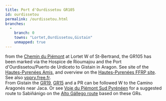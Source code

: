 ```yaml
---
title: Port d'Ourdissetou GR105
id: ourdissetou
permalink: /ourdissetou.html
branches:
  -
    branch: 0
    towns: "Lortet,Ourdissetou,Gistain"
    unmapped: true
---
```


from the [Chemin du Piémont][0] at Lortet W of St-Bertrand, the GR105 has been marked via the Hospice de Rioumajou and the Port d'Ourdissetou/Puerto de Urdiceto to Gistain in Aragon. See site of the [Hautes-Pyrenées Amis][1], and overview on the [Hautes-Pyrenées FFRP site][2]. See also [vppry.free.fr][3].  
From Gistain the [GR19][4], [GR15][5] and a PR can be followed W to the Camino Aragonés near Jaca. Or see [Voie du Piémont Sud Pyrénéen][6] for a suggested route to Sabiñánigo on the [Alto Gállego route][7] based on these GRs.

[0]: piemont.html
[1]: http://www.st-jacques-65.com/pages/cartgenpag.html
[2]: http://www.hautes-pyrenees-rando.com/new-gr105.html
[3]: http://vppyr.free.fr/pages_transversales/voie_aure/index.html
[4]: http://www.fam.es/comites/senderos/gr/gr19.htm
[5]: http://www.fam.es/comites/senderos/gr/gr15.htm
[6]: sudpiemont.html
[7]: peyrelue.html